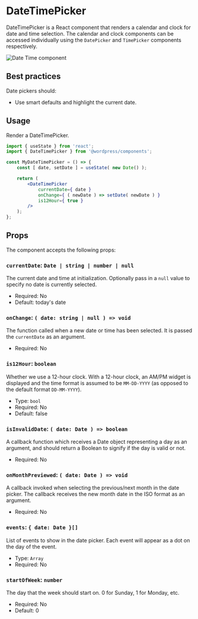 # DateTimePicker

DateTimePicker is a React component that renders a calendar and clock for date and time selection. The calendar and clock components can be accessed individually using the `DatePicker` and `TimePicker` components respectively.

![Date Time component](https://wordpress.org/gutenberg/files/2019/07/date-time-picker.png)

## Best practices

Date pickers should:

-   Use smart defaults and highlight the current date.

## Usage

Render a DateTimePicker.

```jsx
import { useState } from 'react';
import { DateTimePicker } from '@wordpress/components';

const MyDateTimePicker = () => {
	const [ date, setDate ] = useState( new Date() );

	return (
		<DateTimePicker
			currentDate={ date }
			onChange={ ( newDate ) => setDate( newDate ) }
			is12Hour={ true }
		/>
	);
};
```

## Props

The component accepts the following props:

### `currentDate`: `Date | string | number | null`

The current date and time at initialization. Optionally pass in a `null` value to specify no date is currently selected.

-   Required: No
-   Default: today's date

### `onChange`: `( date: string | null ) => void`

The function called when a new date or time has been selected. It is passed the `currentDate` as an argument.

-   Required: No

### `is12Hour`: `boolean`

Whether we use a 12-hour clock. With a 12-hour clock, an AM/PM widget is displayed and the time format is assumed to be `MM-DD-YYYY` (as opposed to the default format `DD-MM-YYYY`).

-   Type: `bool`
-   Required: No
-   Default: false

### `isInvalidDate`: `( date: Date ) => boolean`

A callback function which receives a Date object representing a day as an argument, and should return a Boolean to signify if the day is valid or not.

-   Required: No

### `onMonthPreviewed`: `( date: Date ) => void`

A callback invoked when selecting the previous/next month in the date picker. The callback receives the new month date in the ISO format as an argument.

-   Required: No

### `events`: `{ date: Date }[]`

List of events to show in the date picker. Each event will appear as a dot on the day of the event.

-   Type: `Array`
-   Required: No

### `startOfWeek`: `number`

The day that the week should start on. 0 for Sunday, 1 for Monday, etc.

- Required: No
- Default: 0
